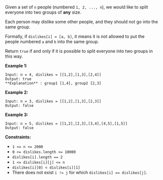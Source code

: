 Given a set of `n` people (numbered `1, 2, ..., n`), we would like to split
everyone into two groups of **any** size.

Each person may dislike some other people, and they should not go into the
same group.

Formally, if `dislikes[i] = [a, b]`, it means it is not allowed to put the
people numbered `a` and `b` into the same group.

Return `true` if and only if it is possible to split everyone into two groups
in this way.



**Example 1:**

    
    
    Input: n = 4, dislikes = [[1,2],[1,3],[2,4]]
    Output: true
    **Explanation** : group1 [1,4], group2 [2,3]
    

**Example 2:**

    
    
    Input: n = 3, dislikes = [[1,2],[1,3],[2,3]]
    Output: false
    

**Example 3:**

    
    
    Input: n = 5, dislikes = [[1,2],[2,3],[3,4],[4,5],[1,5]]
    Output: false
    



**Constraints:**

  * `1 <= n <= 2000`
  * `0 <= dislikes.length <= 10000`
  * `dislikes[i].length == 2`
  * `1 <= dislikes[i][j] <= n`
  * `dislikes[i][0] < dislikes[i][1]`
  * There does not exist `i != j` for which `dislikes[i] == dislikes[j]`.

